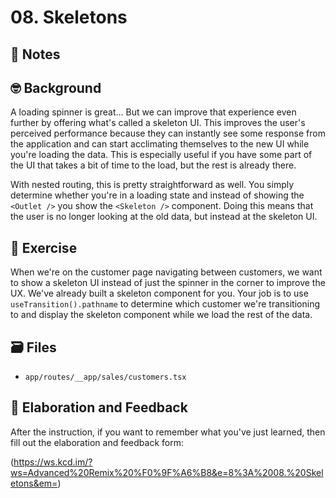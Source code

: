 # 08. Skeletons

## 📝 Notes

## 🤓 Background

A loading spinner is great... But we can improve that experience even further by offering what's called a skeleton UI. This improves the user's perceived performance because they can instantly see some response from the application and can start acclimating themselves to the new UI while you're loading the data. This is especially useful if you have some part of the UI that takes a bit of time to the load, but the rest is already there.

With nested routing, this is pretty straightforward as well. You simply determine whether you're in a loading state and instead of showing the `<Outlet />` you show the `<Skeleton />` component. Doing this means that the user is no longer looking at the old data, but instead at the skeleton UI.

## 💪 Exercise

When we're on the customer page navigating between customers, we want to show a skeleton UI instead of just the spinner in the corner to improve the UX. We've already built a skeleton component for you. Your job is to use `useTransition().pathname` to determine which customer we're transitioning to and display the skeleton component while we load the rest of the data.

## 🗃 Files

- `app/routes/__app/sales/customers.tsx`

## 🦉 Elaboration and Feedback

After the instruction, if you want to remember what you've just learned, then
fill out the elaboration and feedback form:

(https://ws.kcd.im/?ws=Advanced%20Remix%20%F0%9F%A6%B8&e=8%3A%2008.%20Skeletons&em=)

